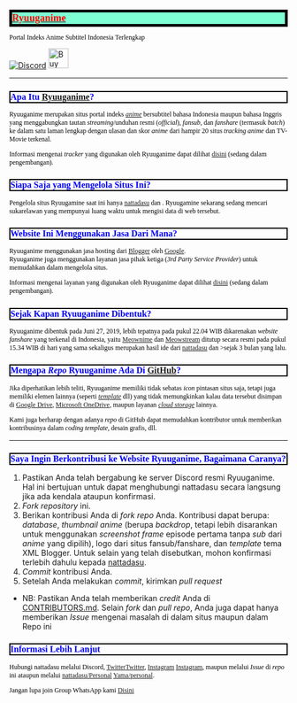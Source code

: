 <html>
    <head>
        <strong><a href="https://ryuuganime.blogspot.com"><h1>Ryuuganime</h1></a></strong>
            <p>Portal Indeks Anime Subtitel Indonesia Terlengkap</p>
            <a href="https://discord.gg/nWHwkuT"><img alt="Discord" src="https://img.shields.io/discord/594442535615725579.svg?color=7289DA&label=Chat&logo=discord&style=flat-square"></a>&#32;&#32;&#32;&#32;<a href='https://ko-fi.com/U6U1YGDN' target='_blank'><img height='20' style='border:0px;height:36px;' src='https://az743702.vo.msecnd.net/cdn/kofi5.png?v=2' border='0' alt='Buy Me a Coffee at ko-fi.com' /></a>
        <hr>
        <meta charset="utf-8">
    <style type="text/css">
        h1 {
            color:red;
            font-size:18px;
            border: 5px solid black;
            background-color:aquamarine;
            font-family: NK57 Monospace;
        }
        h2{
            color: blue;
            font-size: 16px;
            border: 2px solid black;
            font-family: NK57 Monospace;
        }
        p {
            color: black;
            font-size: 12px;
            font-family: times new roman;
        }
    </style>
    </head>
    <body>
        <h2>Apa Itu <a href="https://ryuuganime.blogspot.com" title="Klik untuk mengunjungi situs" target="_blank"><strong>Ryuuganime</strong></a>?</h2>
            <p>Ryuuganime merupakan situs portal indeks <em><a href="https://id.wikipedia.org/wiki/Anime" target="_blank">anime</a></em> bersubtitel bahasa Indonesia maupun bahasa Inggris yang menggabungkan tautan <em>streaming</em>/unduhan resmi (<em>official</em>), <em>fansub</em>, dan <em>fanshare</em> (termasuk <em>batch</em>) ke dalam satu laman lengkap dengan ulasan dan skor <em>anime</em> dari hampir 20 situs <em>tracking anime</em> dan TV-Movie terkenal.</p>
            <p>Informasi mengenai <em>tracker</em> yang digunakan oleh Ryuuganime dapat dilihat <a href="https://ryuuganime.blogspot.com" title="oof, lagi dalam pengembangan :v">disini</a> (sedang dalam pengembangan).</p>
        <h2>Siapa Saja yang Mengelola Situs Ini?</h2>
            <p>Pengelola situs Ryuugamine saat ini hanya <a href="https://github.com/nattadasu/Personal" target="_blank">nattadasu</a> dan <a href="https://github.com/YamashitaKazuhito" target="_blank"></a>. Ryuugamine sekarang sedang mencari sukarelawan yang mempunyai luang waktu untuk mengisi data di web tersebut.</p>
        <h2>Website Ini Menggunakan Jasa Dari Mana?</h2>
            <p>Ryuuganime menggunakan jasa hosting dari <a href="https://blogger.com" target="_blank">Blogger</a> oleh <a href="https://google.com">Google</a>.<br>Ryuuganime juga menggunakan layanan jasa pihak ketiga (<em>3rd Party Service Provider</em>) untuk memudahkan dalam mengelola situs.</p>
            <p>Informasi mengenai layanan yang digunakan oleh Ryuuganime dapat dilihat <a href="https://ryuuganime.blogspot.com" title="oof, lagi dalam pengembangan :v">disini</a> (sedang dalam pengembangan).</p>
        <h2>Sejak Kapan <strong>Ryuuganime</strong> Dibentuk?</h2>
            <p>Ryuuganime dibentuk pada Juni 27, 2019, lebih tepatnya pada pukul 22.04 WIB dikarenakan <em>website fanshare</em> yang terkenal di Indonesia, yaitu <a href="https://meownime.com" target="_blank">Meownime</a> dan <a href="https://meowstream.com">Meowstream</a> ditutup secara resmi pada pukul 15.34 WIB di hari yang sama sekaligus merupakan hasil ide dari <a href="https://github.com/nattadasu/Personal" target="_blank">nattadasu</a> dan <a href="https://github.com/YamashitaKazuhito" target="_blank"></a>>sejak 3 bulan yang lalu.</p>
        <h2>Mengapa <em>Repo</em> <strong>Ryuuganime</strong> Ada Di <a href="https://github.com">GitHub</a>?</h2>
            <p>Jika diperhatikan lebih teliti, Ryuuganime memiliki tidak sebatas <em>icon</em> pintasan situs saja, tetapi juga memiliki elemen lainnya (seperti <em><a href="https://github.com/nattadasu/Ryuuganime/blob/master/Templates/Template%20Blogger.xml">template</a></em> dll) yang tidak memungkinkan kalau data tersebut disimpan di <a href="https://www.google.com/drive/">Google Drive</a>, <a href="https://onedrive.live.com/OneDrive">Microsoft OneDrive</a>, maupun layanan <a href="https://id.wikipedia.org/wiki/Penyimpanan_awan"><em>cloud storage</em></a> lainnya.</p>
            <p>Kami juga berharap dengan adanya <em>repo</em> di GitHub dapat memudahkan kontributor untuk memberikan kontribusinya dalam <em>coding template</em>, desain grafis, dll.</p>
        <hr>
        <h2>Saya Ingin Berkontribusi ke Website Ryuuganime, Bagaimana Caranya?</h2>
                <ol>
                    <li>Pastikan Anda telah bergabung ke server Discord resmi Ryuuganime. Hal ini bertujuan untuk dapat menghubungi nattadasu secara langsung jika ada kendala ataupun konfirmasi.</li>
                    <li><em>Fork repository</em> ini.</li>
                    <li>Berikan kontribusi Anda di <em>fork repo</em> Anda. Kontribusi dapat berupa: <em>database</em>, <em>thumbnail anime</em> (berupa <em>backdrop</em>, tetapi lebih disarankan untuk menggunakan <em>screenshot frame</em> episode pertama tanpa <em>sub</em> dari <em>anime</em> yang dipilih), logo dari situs fansub/fanshare, dan <em>template</em> tema XML Blogger. Untuk selain yang telah disebutkan, mohon konfirmasi terlebih dahulu kepada <a href="https://github.com/nattadasu/Ryuuganime#informasi-lebih-lanjut">nattadasu</a>.</li>
                    <li><em>Commit</em> kontribusi Anda.</li>
                    <li>Setelah Anda melakukan <em>commit</em>, kirimkan <em>pull request</em></li>
                </ol>
                <ul>
                    <li>NB: Pastikan Anda telah memberikan <em>credit</em> Anda di <a href="https://github.com/nattadasu/Ryuuganime/blob/master/CONTRIBUTORS.md">CONTRIBUTORS.md</a>. Selain <em>fork</em> dan <em>pull repo</em>, Anda juga dapat hanya memberikan <em>Issue</em> mengenai masalah di dalam situs maupun dalam Repo ini</li>
                </ul>
        <h2>Informasi Lebih Lanjut</h2>
            <p>Hubungi nattadasu melalui Discord, <a href="https://twitter.com/nattadasu">Twitter</a><a href="https://twitter.com/Pegaxuskiller">Twitter</a>, <a href="https://instagram.com/nat.tada.su">Instagram</a> <a href="https://www.instagram.com/yamashita_kazuhito/">Instagram</a>, maupun melalui <em>Issue</em> di <em>repo</em> ini ataupun melalui <a href="https://github.com/nattadasu/Personal">nattadasu/Personal</a> <a href="https://github.com/YamashitaKazuhito">Yama/personal</a>.
            <p>Jangan lupa join Group WhatsApp kami <a href="https://chat.whatsapp.com/KkmCYkMCfEkDTbHoOLCoKB" target="_blank" title="WhatsApp Link">Disini</a></p>
    </body>
</html>
